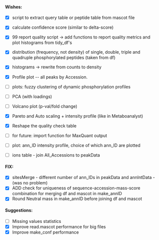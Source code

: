 #### Wishes:

- [x] script to extract query table or peptide table from mascot file
- [x] calculate confidence score (similar to delta-score)
- [x] 99 report quality script -> add functions to report quality metrics and plot histograms from tidy_df's
- [x] distribution (frequency, not density) of single, double, triple and quadruple phosphorylated peptides (taken from df)
- [x] histograms -> rewrite from counts to density
- [x] Profile plot -- all peaks by Accession.

- [ ] plots: fuzzy clustering of dynamic phosphorylation profiles
- [ ] PCA (with loadings)
- [ ] Volcano plot (p-val/fold change)
- [x] Pareto and Auto scaling + intensity profile (like in Metaboanalyst)
- [x] Reshape the quality check table
- [ ] for future: import function for MaxQuant output
- [ ] plot: ann_ID intensity profile, choice of which ann_ID are plotted
- [ ] ions table - join All_Accessions to peakData

#### FIX:
- [x] sitesMerge - different number of ann_IDs in peakData and annIntData - (was no problem)
- [x] ADD check for uniqueness of sequence-accession-mass-score combination for merging df and mascot in make_annID
- [x] Round Neutral mass in make_annID before joining df and mascot

#### Suggestions:
- [ ] Missing values statistics
- [x] Improve read.mascot performance for big files
- [x] Improve make_conf performance
